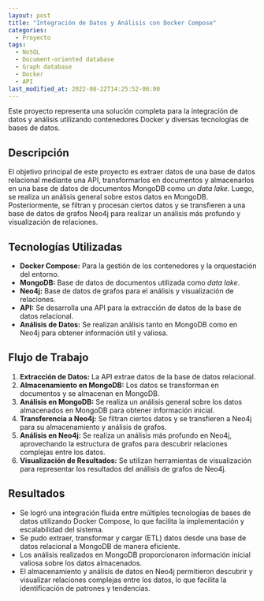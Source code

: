 ```yaml
---
layout: post
title: "Integración de Datos y Análisis con Docker Compose"
categories:
  - Proyecto
tags:
  - NoSQL
  - Document-oriented database
  - Graph database
  - Docker
  - API
last_modified_at: 2022-08-22T14:25:52-06:00
---
```


Este proyecto representa una solución completa para la integración de datos y análisis utilizando contenedores Docker y diversas tecnologías de bases de datos.

## Descripción

El objetivo principal de este proyecto es extraer datos de una base de datos relacional mediante una API, transformarlos en documentos y almacenarlos en una base de datos de documentos MongoDB como un _data lake_. Luego, se realiza un análisis general sobre estos datos en MongoDB. Posteriormente, se filtran y procesan ciertos datos y se transfieren a una base de datos de grafos Neo4j para realizar un análisis más profundo y visualización de relaciones.

## Tecnologías Utilizadas

- **Docker Compose:** Para la gestión de los contenedores y la orquestación del entorno.
- **MongoDB:** Base de datos de documentos utilizada como _data lake_.
- **Neo4j:** Base de datos de grafos para el análisis y visualización de relaciones.
- **API:** Se desarrolla una API para la extracción de datos de la base de datos relacional.
- **Análisis de Datos:** Se realizan análisis tanto en MongoDB como en Neo4j para obtener información útil y valiosa.

## Flujo de Trabajo

1. **Extracción de Datos:** La API extrae datos de la base de datos relacional.
2. **Almacenamiento en MongoDB:** Los datos se transforman en documentos y se almacenan en MongoDB.
3. **Análisis en MongoDB:** Se realiza un análisis general sobre los datos almacenados en MongoDB para obtener información inicial.
4. **Transferencia a Neo4j:** Se filtran ciertos datos y se transfieren a Neo4j para su almacenamiento y análisis de grafos.
5. **Análisis en Neo4j:** Se realiza un análisis más profundo en Neo4j, aprovechando la estructura de grafos para descubrir relaciones complejas entre los datos.
6. **Visualización de Resultados:** Se utilizan herramientas de visualización para representar los resultados del análisis de grafos de Neo4j.

## Resultados

- Se logró una integración fluida entre múltiples tecnologías de bases de datos utilizando Docker Compose, lo que facilita la implementación y escalabilidad del sistema.
- Se pudo extraer, transformar y cargar (ETL) datos desde una base de datos relacional a MongoDB de manera eficiente.
- Los análisis realizados en MongoDB proporcionaron información inicial valiosa sobre los datos almacenados.
- El almacenamiento y análisis de datos en Neo4j permitieron descubrir y visualizar relaciones complejas entre los datos, lo que facilita la identificación de patrones y tendencias.
